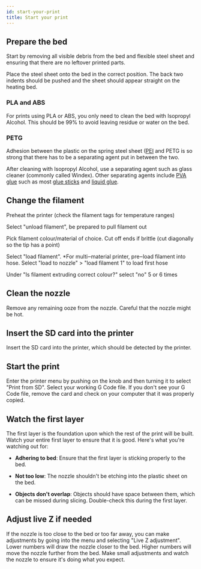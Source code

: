 ```yaml
---
id: start-your-print
title: Start your print
---
```


## Prepare the bed
Start by removing all visible debris from the bed and flexible steel sheet and ensuring that there are no leftover printed parts.

Place the steel sheet onto the bed in the correct position. The back two indents should be pushed and the sheet should appear straight on the heating bed.

### PLA and ABS
For prints using PLA or ABS, you only need to clean the bed with Isopropyl Alcohol. This should be 99% to avoid leaving residue or water on the bed.

### PETG
Adhesion between the plastic on the spring steel sheet ([PEI](https://en.wikipedia.org/wiki/Polyetherimide) and PETG is so strong that there has to be a separating agent put in between the two.

After cleaning with Isopropyl Alcohol, use a separating agent such as glass cleaner (commonly called Windex). Other separating agents include [PVA glue](https://en.wikipedia.org/wiki/Polyvinyl_acetate) such as most [glue sticks](https://www.amazon.ca/s?k=pva+glue+stick) and [liquid glue](https://www.amazon.ca/s?k=pva+glue).

## Change the filament
Preheat the printer (check the filament tags for temperature ranges)

Select "unload filament", be prepared to pull filament out

Pick filament colour/material of choice. Cut off ends if brittle (cut diagonally so the tip has a point)

Select "load filament".
*For multi‒material printer, pre‒load filament into hose. Select "load to nozzle" > "load filament 1" to load first hose

Under "Is filament extruding correct colour?" select "no" 5 or 6 times



## Clean the nozzle
Remove any remaining ooze from the nozzle. Careful that the nozzle might be hot.

## Insert the SD card into the printer
Insert the SD card into the printer, which should be detected by the printer.

## Start the print
Enter the printer menu by pushing on the knob and then turning it to select "Print from SD". Select your working G Code file. If you don't see your G Code file, remove the card and check on your computer that it was properly copied.

## Watch the first layer
The first layer is the foundation upon which the rest of the print will be built. Watch your entire first layer to ensure that it is good. Here's what you're watching out for:

* **Adhering to bed**: Ensure that the first layer is sticking properly to the bed.

* **Not too low**: The nozzle shouldn't be etching into the plastic sheet on the bed.

* **Objects don't overlap**: Objects should have space between them, which can be missed during slicing. Double-check this during the first layer.

## Adjust live Z if needed
If the nozzle is too close to the bed or too far away, you can make adjustments by going into the menu and selecting "Live Z adjustment". Lower numbers will draw the nozzle closer to the bed. Higher numbers will move the nozzle further from the bed. Make small adjustments and watch the nozzle to ensure it's doing what you expect.
